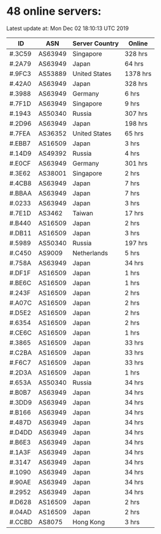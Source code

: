 # 48 online servers:

Latest update at: Mon Dec 02 18:10:13 UTC 2019

| ID | ASN | Server Country | Online |
| -- | --- | -------------- | ------ |
| #.3C59 | AS63949 | Singapore | 328 hrs |
| #.2A79 | AS63949 | Japan | 64 hrs |
| #.9FC3 | AS53889 | United States | 1378 hrs |
| #.42A0 | AS63949 | Japan | 328 hrs |
| #.3988 | AS63949 | Germany | 6 hrs |
| #.7F1D | AS63949 | Singapore | 9 hrs |
| #.1943 | AS50340 | Russia | 307 hrs |
| #.2D96 | AS63949 | Japan | 198 hrs |
| #.7FEA | AS36352 | United States | 65 hrs |
| #.EBB7 | AS16509 | Japan | 3 hrs |
| #.14D9 | AS49392 | Russia | 4 hrs |
| #.E0CF | AS63949 | Germany | 301 hrs |
| #.3E62 | AS38001 | Singapore | 2 hrs |
| #.4CB8 | AS63949 | Japan | 7 hrs |
| #.BBAA | AS63949 | Japan | 7 hrs |
| #.0233 | AS63949 | Japan | 3 hrs |
| #.7E1D | AS3462 | Taiwan | 17 hrs |
| #.B440 | AS16509 | Japan | 2 hrs |
| #.DB11 | AS16509 | Japan | 3 hrs |
| #.5989 | AS50340 | Russia | 197 hrs |
| #.C450 | AS9009 | Netherlands | 5 hrs |
| #.758A | AS63949 | Japan | 34 hrs |
| #.DF1F | AS16509 | Japan | 1 hrs |
| #.BE6C | AS16509 | Japan | 1 hrs |
| #.243F | AS16509 | Japan | 2 hrs |
| #.A07C | AS16509 | Japan | 2 hrs |
| #.D5E2 | AS16509 | Japan | 2 hrs |
| #.6354 | AS16509 | Japan | 2 hrs |
| #.CE6C | AS16509 | Japan | 1 hrs |
| #.3865 | AS16509 | Japan | 33 hrs |
| #.C2BA | AS16509 | Japan | 33 hrs |
| #.F6C7 | AS16509 | Japan | 33 hrs |
| #.2D3A | AS16509 | Japan | 1 hrs |
| #.653A | AS50340 | Russia | 34 hrs |
| #.B0B7 | AS63949 | Japan | 34 hrs |
| #.3DD9 | AS63949 | Japan | 34 hrs |
| #.B166 | AS63949 | Japan | 34 hrs |
| #.487D | AS63949 | Japan | 34 hrs |
| #.D4DD | AS63949 | Japan | 34 hrs |
| #.B6E3 | AS63949 | Japan | 34 hrs |
| #.1A3F | AS63949 | Japan | 34 hrs |
| #.3147 | AS63949 | Japan | 34 hrs |
| #.1090 | AS63949 | Japan | 34 hrs |
| #.90AE | AS63949 | Japan | 34 hrs |
| #.2952 | AS63949 | Japan | 34 hrs |
| #.D628 | AS16509 | Japan | 2 hrs |
| #.04AD | AS16509 | Japan | 2 hrs |
| #.CCBD | AS8075 | Hong Kong | 3 hrs |

